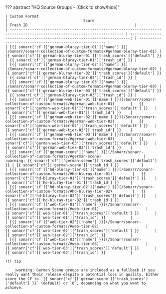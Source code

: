 <!-- markdownlint-disable MD041-->
??? abstract "HQ Source Groups - [Click to show/hide]"

    | Custom Format                                                                                                             |                                  Score                                  | Trash ID                                                |
    | ------------------------------------------------------------------------------------------------------------------------- | :---------------------------------------------------------------------: | ------------------------------------------------------- |
    | [{{ sonarr['cf']['german-bluray-tier-01']['name'] }}](/Sonarr/sonarr-collection-of-custom-formats/#german-bluray-tier-01) | {{ sonarr['cf']['german-bluray-tier-01']['trash_scores']['default'] }}  | {{ sonarr['cf']['german-bluray-tier-01']['trash_id'] }} |
    | [{{ sonarr['cf']['german-bluray-tier-02']['name'] }}](/Sonarr/sonarr-collection-of-custom-formats/#german-bluray-tier-02) | {{ sonarr['cf']['german-bluray-tier-02']['trash_scores']['default'] }}  | {{ sonarr['cf']['german-bluray-tier-02']['trash_id'] }} |
    | [{{ sonarr['cf']['german-bluray-tier-03']['name'] }}](/Sonarr/sonarr-collection-of-custom-formats/#german-bluray-tier-03) | {{ sonarr['cf']['german-bluray-tier-03']['trash_scores']['default'] }}  | {{ sonarr['cf']['german-bluray-tier-03']['trash_id'] }} |
    | [{{ sonarr['cf']['german-web-tier-01']['name'] }}](/Sonarr/sonarr-collection-of-custom-formats/#german-web-tier-01)       |   {{ sonarr['cf']['german-web-tier-01']['trash_scores']['default'] }}   | {{ sonarr['cf']['german-web-tier-01']['trash_id'] }}    |
    | [{{ sonarr['cf']['german-web-tier-02']['name'] }}](/Sonarr/sonarr-collection-of-custom-formats/#german-web-tier-02)       |   {{ sonarr['cf']['german-web-tier-02']['trash_scores']['default'] }}   | {{ sonarr['cf']['german-web-tier-02']['trash_id'] }}    |
    | [{{ sonarr['cf']['german-web-tier-03']['name'] }}](/Sonarr/sonarr-collection-of-custom-formats/#german-web-tier-03)       |   {{ sonarr['cf']['german-web-tier-03']['trash_scores']['default'] }}   | {{ sonarr['cf']['german-web-tier-03']['trash_id'] }}    |
    | [{{ sonarr['cf']['german-scene']['name'] }}](/Sonarr/sonarr-collection-of-custom-formats/#german-scene)                   | :warning: {{ sonarr['cf']['german-scene']['trash_scores']['default'] }} | {{ sonarr['cf']['german-scene']['trash_id'] }}          |
    | [{{ sonarr['cf']['hd-bluray-tier-01']['name'] }}](/Sonarr/sonarr-collection-of-custom-formats/#hd-bluray-tier-01)         |   {{ sonarr['cf']['hd-bluray-tier-01']['trash_scores']['default'] }}    | {{ sonarr['cf']['hd-bluray-tier-01']['trash_id'] }}     |
    | [{{ sonarr['cf']['hd-bluray-tier-02']['name'] }}](/Sonarr/sonarr-collection-of-custom-formats/#hd-bluray-tier-02)         |   {{ sonarr['cf']['hd-bluray-tier-02']['trash_scores']['default'] }}    | {{ sonarr['cf']['hd-bluray-tier-02']['trash_id'] }}     |
    | [{{ sonarr['cf']['web-tier-01']['name'] }}](/Sonarr/sonarr-collection-of-custom-formats/#web-tier-01)                     |      {{ sonarr['cf']['web-tier-01']['trash_scores']['default'] }}       | {{ sonarr['cf']['web-tier-01']['trash_id'] }}           |
    | [{{ sonarr['cf']['web-tier-02']['name'] }}](/Sonarr/sonarr-collection-of-custom-formats/#web-tier-02)                     |      {{ sonarr['cf']['web-tier-02']['trash_scores']['default'] }}       | {{ sonarr['cf']['web-tier-02']['trash_id'] }}           |
    | [{{ sonarr['cf']['web-tier-03']['name'] }}](/Sonarr/sonarr-collection-of-custom-formats/#web-tier-03)                     |      {{ sonarr['cf']['web-tier-03']['trash_scores']['default'] }}       | {{ sonarr['cf']['web-tier-03']['trash_id'] }}           |

    !!! tip

        :warning: German Scene groups are included as a fallback if you really want their release despite a potential loss in quality. Either score the CF to `{{ sonarr['cf']['german-scene']['trash_scores']['default'] }}` (default) or `0`, depending on what you want to achieve.
<!-- markdownlint-enable MD041-->
